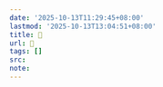 ```yaml
---
date: '2025-10-13T11:29:45+08:00'
lastmod: '2025-10-13T13:04:51+08:00'
title: 󰢸
url: 󰢸
tags: []
src:
note:
---
```

